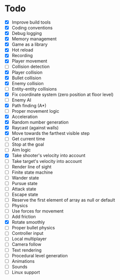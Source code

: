 # Todo

 - [X] Improve build tools
 - [X] Coding conventions
 - [X] Debug logging 
 - [X] Memory management
 - [X] Game as a library
 - [X] Hot reload
 - [X] Recording
 - [X] Player movement
 - [ ] Collision detection
  - [X] Player collision
  - [X] Bullet collision
  - [X] Enemy collision
  - [ ] Entity-entity collisions
 - [X] Fix coordinate system (zero position at floor level)
 - [ ] Enemy AI
  - [X] Path finding (A*)
  - [ ] Proper movement logic
   - [X] Acceleration
   - [X] Random number generation
   - [X] Raycast (against walls)
   - [X] Move towards the farthest visible step
   - [ ] Get current time
   - [ ] Stop at the goal
  - [ ] Aim logic
   - [X] Take shooter's velocity into account
   - [ ] Take target's velocity into account
   - [ ] Render line of sight
  - [ ] Finite state machine
   - [ ] Wander state
   - [ ] Pursue state
   - [ ] Attack state
   - [ ] Escape state
 - [ ] Reserve the first element of array as null or default 
 - [ ] Physics
  - [ ] Use forces for movement
  - [ ] Add friction
  - [X] Rotate smoothly
  - [ ] Proper bullet physics
 - [ ] Controller input
 - [ ] Local multiplayer
 - [ ] Camera follow
 - [ ] Text rendering
 - [ ] Procedural level generation
 - [ ] Animations
 - [ ] Sounds
 - [ ] Linux support
